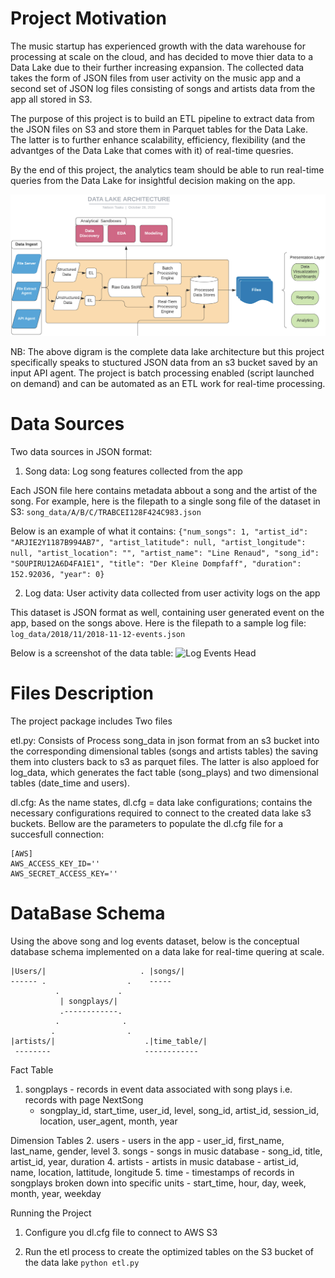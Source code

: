 
# Project Motivation

The music startup has experienced growth with the data warehouse for processing at scale on the cloud, and has decided to move thier data to a Data Lake due to their further increasing expansion. The collected data takes the form of JSON files from user activity on the music app and a second set of JSON log files consisting of songs and artists data from the app all stored in S3.

The purpose of this project is to build an ETL pipeline to extract data from the JSON files on S3 and store them in Parquet tables for the Data Lake. The latter is to further enhance scalability, efficiency, flexibility (and the advantges of the Data Lake that comes with it) of real-time quesries.

By the end of this project, the analytics team should be able to run real-time queries from the Data Lake for insightful decision making on the app.

![Data Lake](https://github.com/Tsakunelson/Data-Lake/blob/main/Screen%20Shot%202021-01-31%20at%209.55.22%20AM.png)

NB: The above digram is the complete data lake architecture but this project specifically speaks to stuctured JSON data from an s3 bucket saved by an input API agent. The project is batch processing enabled (script launched on demand) and can be automated as an ETL work for real-time processing. 

# Data Sources

Two data sources in JSON format:

1. Song data: Log song features collected from the app

Each JSON file here contains metadata abbout a song and the artist of the song. For example, here is the filepath to a single song file of the dataset in S3:
``` song_data/A/B/C/TRABCEI128F424C983.json ```

Below is an example of what it contains:
``` {"num_songs": 1, "artist_id": "ARJIE2Y1187B994AB7", "artist_latitude": null, "artist_longitude": null, "artist_location": "", "artist_name": "Line Renaud", "song_id": "SOUPIRU12A6D4FA1E1", "title": "Der Kleine Dompfaff", "duration": 152.92036, "year": 0} ```

2. Log data: User activity data collected from user activity logs on the app

This dataset is JSON format as well, containing user generated event on the app, based on the songs above. Here is the filepath to a sample log file:
```log_data/2018/11/2018-11-12-events.json```


Below is a screenshot of the data table:
![Log Events Head](https://github.com/Tsakunelson/Data_Warehouse_Redshift-/blob/main/log-data.png)


# Files Description
The project package includes Two files

etl.py: Consists of Process song_data in json format from an s3 bucket into the corresponding dimensional tables (songs and artists tables) the saving them into clusters back to s3 as parquet files. The latter is also apploed for log_data, which generates the fact table (song_plays) and two dimensional tables (date_time and users).

dl.cfg: As the name states, dl.cfg = data lake configurations; contains the necessary configurations required to connect to the created data lake s3 buckets. Bellow are the parameters to populate the dl.cfg file for a succesfull connection:

```
[AWS]
AWS_ACCESS_KEY_ID=''
AWS_SECRET_ACCESS_KEY=''
```

# DataBase Schema

Using the above song and log events dataset, below is the conceptual database schema implemented on a data lake for real-time quering at scale.


    |Users/|                     . |songs/|
    ------ .                  .    -----
              .             .
               | songplays/|
               .------------.
              .              .
             .                .
    |artists/|                    .|time_table/| 
     --------                     ------------

Fact Table
1. songplays - records in event data associated with song plays i.e. records with page NextSong
    - songplay_id, start_time, user_id, level, song_id, artist_id, session_id, location, user_agent, month, year

Dimension Tables
2. users - users in the app
    - user_id, first_name, last_name, gender, level
3. songs - songs in music database
    - song_id, title, artist_id, year, duration
4. artists - artists in music database
    - artist_id, name, location, lattitude, longitude
5. time - timestamps of records in songplays broken down into specific units
    - start_time, hour, day, week, month, year, weekday


Running the Project

1. Configure you dl.cfg file to connect to AWS S3


3. Run the etl process to create the optimized tables on the S3 bucket of the data lake
```python etl.py ```



